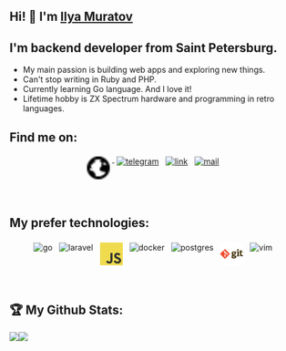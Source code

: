 ## Hi! 👋 I'm [Ilya Muratov][website]

##  I'm backend developer from Saint Petersburg. 

-  My main passion is building web apps and exploring new things.
-  Can't stop writing in Ruby and PHP.  
-  Currently learning Go language. And I love it!
-  Lifetime hobby is ZX Spectrum hardware and programming in retro languages.

## Find me on:

<p align="center">
 <a href="https://ilyamur.github.io/cv/" target="_blank" rel="noopener noreferrer"> <img src="https://raw.githubusercontent.com/iconic/open-iconic/master/svg/globe.svg" alt="web" height="40" style="vertical-align:top; margin:4px"> </a>
 <a href="https://t.me/ilyamr"> <img src="https://www.svgrepo.com/show/3109/telegram.svg" alt="telegram" height="40" style="vertical-align:top; margin:4px"></a> 
 <a href="https://www.linkedin.com/in/ilia-muratov/" target="_blank" rel="noopener noreferrer"> <img src="https://cdn.jsdelivr.net/npm/simple-icons@v3/icons/linkedin.svg" alt="link" height="40" style="vertical-align:top; margin:4px"></a>
 <a href="mailto:ilyamur@hotmail.com"> <img src="https://cdn.jsdelivr.net/npm/simple-icons@v3/icons/gmail.svg" alt="mail" height="40" style="vertical-align:top; margin:4px"></a> 
</p>
<br />


## My prefer technologies:
<p align="center">
<img src="https://unixhelp.org/wp-content/uploads/2015/08/golang.sh-600x600-300x300-1.png" alt="go" height="40" style="vertical-align:top; margin:4px">
<img src="https://upload.wikimedia.org/wikipedia/commons/thumb/9/9a/Laravel.svg/738px-Laravel.svg.png" alt="laravel" height="40" style="vertical-align:top; margin:4px">
<img src="https://raw.githubusercontent.com/github/explore/80688e429a7d4ef2fca1e82350fe8e3517d3494d/topics/javascript/javascript.png" alt="javascript" height="40" style="vertical-align:top; margin:4px">
<img src="https://4.bp.blogspot.com/-KwwgzcyA1_s/WxQdbHQeKqI/AAAAAAAAKcM/I5W1YoUUjcEas1hTaj3mjkZNT2f7T-eSACLcBGAs/s1600/MSDYN365BC%2B-%2BDockers%2BLogo.jpg" alt="docker" height="40" style="vertical-align:top; margin:4px">
<img src="https://cdn.icon-icons.com/icons2/2415/PNG/512/postgresql_original_logo_icon_146391.png" alt="postgres" height="40" style="vertical-align:top; margin:4px">
<img src="https://raw.githubusercontent.com/github/explore/80688e429a7d4ef2fca1e82350fe8e3517d3494d/topics/git/git.png" alt="Git" height="40" style="vertical-align:top; margin:4px">
<img src="https://cdn.worldvectorlogo.com/logos/vim.svg" alt="vim" height="40" style="vertical-align:top; margin:4px" alt="vim" height="40" style="vertical-align:top; margin:4px">
</p>

<br />

## :trophy: My Github Stats:

<div>
<a href="https://github-readme-stats.vercel.app/api?username=ilyamur&theme=tokyonight">
  <img  align="left" src="https://github-readme-stats.vercel.app/api?username=ilyamur&count_private=true&show_icons=true&theme=tokyonight" />
</a>
<a href="https://github-readme-stats.vercel.app/api/top-langs/?username=ilyamur&hide=html&theme=tokyonight">
  <img align="left" src="https://github-readme-stats.vercel.app/api/top-langs/?username=ilyamur&hide=html&theme=tokyonight" />
</a>
</div>

[website]: https://ilyamur.github.io/cv/
[mail]: mailto:ilyamur@hotmail.com
[telegram]: https://t.me/ilyamr


